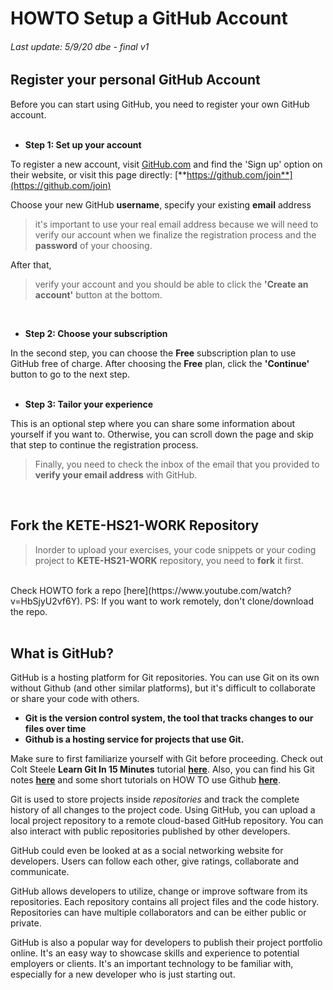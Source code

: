 # **HOWTO Setup a GitHub Account**
###### Last update: 5/9/20 dbe - final v1

## Register your personal GitHub Account
Before you can start using GitHub, you need to register your own GitHub account.  
</br>

- **Step 1: Set up your account**

To register a new account, visit [GitHub.com](http://github.com) and find the 'Sign up' option on their website, 
or visit this page directly: [**https://github.com/join**](https://github.com/join)

Choose your new GitHub **username**, specify your existing **email** address 
> it's important to use your real email address because we will need to verify our account when we finalize the registration process
and the **password** of your choosing.

After that, 
> verify your account and you should be able to click the **'Create an account'** button at the bottom.  
</br>

- **Step 2: Choose your subscription**

In the second step, you can choose the **Free** subscription plan to use GitHub free of charge.
After choosing the **Free** plan, click the **'Continue'** button to go to the next step.  
</br>

- **Step 3: Tailor your experience**

This is an optional step where you can share some information about yourself if you want to. 
Otherwise, you can scroll down the page and skip that step to continue the registration process.

> Finally, you need to check the inbox of the email that you provided to **verify your email address** with GitHub.  
</br>

## Fork the KETE-HS21-WORK Repository
> Inorder to upload your exercises, your code snippets or your coding project to **KETE-HS21-WORK** repository, you need to **fork** it first. 
</br>
Check HOWTO fork a repo [here](https://www.youtube.com/watch?v=HbSjyU2vf6Y).  
PS: If you want to work remotely, don't clone/download the repo. 
</br>
</br>
  
## What is GitHub?

GitHub is a hosting platform for Git repositories.  You can use Git on its own without Github (and other similar platforms), but it's difficult to collaborate or share your code with others.

- **Git is the version control system, the tool that tracks changes to our files over time**
- **Github is a hosting service for projects that use Git.**

Make sure to first familiarize yourself with Git before proceeding.
Check out Colt Steele **Learn Git In 15 Minutes** tutorial [**here**](https://www.youtube.com/watch?v=USjZcfj8yxE). 
Also, you can find his Git notes [**here**](https://www.notion.so/Introduction-to-Git-ac396a0697704709a12b6a0e545db049) and some short tutorials on HOW TO use Github [**here**](https://guides.github.com/).

Git is used to store projects inside *repositories* and track the complete history of all changes to the project code. Using GitHub, you can upload a local project repository to a remote cloud-based GitHub repository. You can also interact with public repositories published by other developers.

GitHub could even be looked at as a social networking website for developers. Users can follow each other, give ratings, collaborate and communicate.

GitHub allows developers to utilize, change or improve software from its repositories. Each repository contains all project files and the code history. Repositories can have multiple collaborators and can be either public or private.

GitHub is also a popular way for developers to publish their project portfolio online. It's an easy way to showcase skills and experience to potential employers or clients.  It's an important technology to be familiar with, especially for a new developer who is just starting out.

